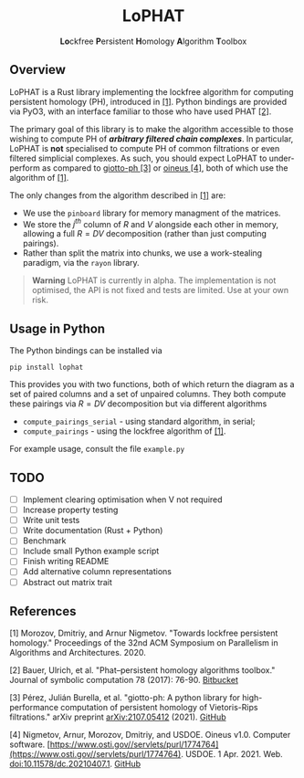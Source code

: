 <div align="center">

<h1>LoPHAT</h1>

<b>Lo</b>ckfree <b>P</b>ersistent <b>H</b>omology <b>A</b>lgorithm <b>T</b>oolbox

</div>

## Overview

LoPHAT is a Rust library implementing the lockfree algorithm for computing persistent homology (PH), introduced in [[1]](#1).
Python bindings are provided via PyO3, with an interface familiar to those who have used PHAT [[2]](#2).

The primary goal of this library is to make the algorithm accessible to those wishing to compute PH of ___arbitrary filtered chain complexes___.
In particular, LoPHAT is **not** specialised to compute PH of common filtrations or even filtered simplicial complexes.
As such, you should expect LoPHAT to under-perform as compared to [giotto-ph [3]](#3) or [oineus  [4]](#4), both of which use the algorithm of [[1]](#1).

The only changes from the algorithm described in [[1]](#1) are:
* We use the `pinboard` library for memory managment of the matrices.
* We store the $j^{th}$ column of $R$ and $V$ alongside each other in memory, allowing a full $R=DV$ decomposition (rather than just computing pairings).
* Rather than split the matrix into chunks, we use a work-stealing paradigm, via the `rayon` library.

> **Warning**
> LoPHAT is currently in alpha.
> The implementation is not optimised, the API is not fixed and tests are limited.
> Use at your own risk.

## Usage in Python

The Python bindings can be installed via
```shell
pip install lophat
```
This provides you with two functions, both of which return the diagram as a set of paired columns and a set of unpaired columns.
They both compute these pairings via $R=DV$ decomposition but via different algorithms
* `compute_pairings_serial` - using standard algorithm, in serial;
* `compute_pairings` - using the lockfree algorithm of [[1]](#1).

For example usage, consult the file `example.py`

## TODO

- [ ] Implement clearing optimisation when V not required
- [ ] Increase property testing
- [ ] Write unit tests
- [ ] Write documentation (Rust + Python)
- [ ] Benchmark
- [ ] Include small Python example script
- [ ] Finish writing README
- [ ] Add alternative column representations
- [ ] Abstract out matrix trait

## References

<a id="1">[1]</a> Morozov, Dmitriy, and Arnur Nigmetov.
"Towards lockfree persistent homology."
Proceedings of the 32nd ACM Symposium on Parallelism in Algorithms and Architectures. 2020.

<a id="2">[2]</a> Bauer, Ulrich, et al.
"Phat–persistent homology algorithms toolbox." Journal of symbolic computation 78 (2017): 76-90.
[Bitbucket](https://bitbucket.org/phat-code/phat/src/master/)

<a id="3">[3]</a> Pérez, Julián Burella, et al.
"giotto-ph: A python library for high-performance computation of persistent homology of Vietoris-Rips filtrations."
arXiv preprint [arXiv:2107.05412](https://arxiv.org/abs/2107.05412) (2021).
[GitHub](https://github.com/giotto-ai/giotto-ph)

<a id="4">[4]</a> Nigmetov, Arnur, Morozov, Dmitriy, and USDOE.
Oineus v1.0. Computer software.
[https://www.osti.gov//servlets/purl/1774764](https://www.osti.gov//servlets/purl/1774764). USDOE. 1 Apr. 2021.
Web. [doi:10.11578/dc.20210407.1](https://doi.org/10.11578/dc.20210407.1). [GitHub](https://github.com/anigmetov/oineus)
